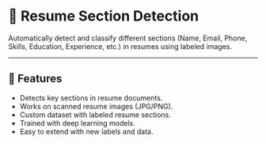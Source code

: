 # 📄 Resume Section Detection

Automatically detect and classify different sections (Name, Email, Phone, Skills, Education, Experience, etc.) in resumes using labeled images.

---

## 🚀 Features
- Detects key sections in resume documents.
- Works on scanned resume images (JPG/PNG).
- Custom dataset with labeled resume sections.
- Trained with deep learning models.
- Easy to extend with new labels and data.




